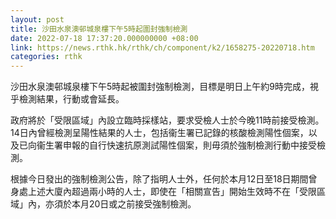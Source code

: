 ```yaml
---
layout: post
title: 沙田水泉澳邨城泉樓下午5時起圍封強制檢測
date: 2022-07-18 17:37:20.000000000 +08:00
link: https://news.rthk.hk/rthk/ch/component/k2/1658275-20220718.htm
categories: rthk
---
```


沙田水泉澳邨城泉樓下午5時起被圍封強制檢測，目標是明日上午約9時完成，視乎檢測結果，行動或會延長。

政府將於「受限區域」內設立臨時採樣站，要求受檢人士於今晚11時前接受檢測。14日內曾經檢測呈陽性結果的人士，包括衞生署已記錄的核酸檢測陽性個案，以及已向衞生署申報的自行快速抗原測試陽性個案，則毋須於強制檢測行動中接受檢測。

根據今日發出的強制檢測公告，除了指明人士外，任何於本月12日至18日期間曾身處上述大廈內超過兩小時的人士，即使在「相關宣告」開始生效時不在「受限區域」內，亦須於本月20日或之前接受強制檢測。
